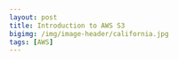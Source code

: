 ```yaml
---
layout: post
title: Introduction to AWS S3
bigimg: /img/image-header/california.jpg
tags: [AWS]
---
```


